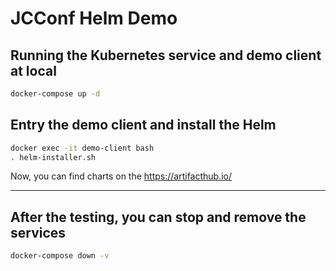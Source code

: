 # JCConf Helm Demo 

## Running the Kubernetes service and demo client at local

```bash
docker-compose up -d
```

## Entry the demo client and install the Helm

```bash
docker exec -it demo-client bash
. helm-installer.sh
```

Now, you can find charts on the https://artifacthub.io/

---

## After the testing, you can stop and remove the services

```bash
docker-compose down -v
```

